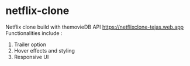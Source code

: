 # netflix-clone
Netflix clone build with themovieDB API
https://netflixclone-tejas.web.app
Functionalities include :
1. Trailer option
2. Hover effects and styling
3. Responsive UI
